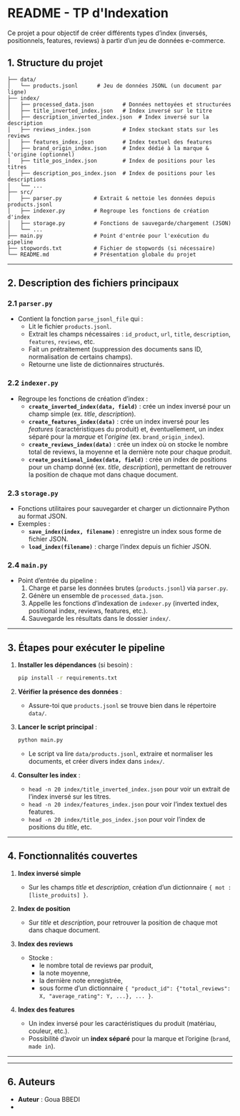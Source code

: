 
# **README - TP d'Indexation**

Ce projet a pour objectif de créer différents types d’index (inversés, positionnels, features, reviews) à partir d’un jeu de données e-commerce.

## **1. Structure du projet**

```
├── data/
│   └── products.jsonl      # Jeu de données JSONL (un document par ligne)
├── index/
│   ├── processed_data.json         # Données nettoyées et structurées
│   ├── title_inverted_index.json   # Index inversé sur le titre
│   ├── description_inverted_index.json  # Index inversé sur la description
│   ├── reviews_index.json          # Index stockant stats sur les reviews
│   ├── features_index.json         # Index textuel des features
│   ├── brand_origin_index.json     # Index dédié à la marque & l'origine (optionnel)
│   ├── title_pos_index.json        # Index de positions pour les titres
│   ├── description_pos_index.json  # Index de positions pour les descriptions
│   └── ...
├── src/
│   ├── parser.py          # Extrait & nettoie les données depuis products.jsonl
│   ├── indexer.py         # Regroupe les fonctions de création d'index
│   ├── storage.py         # Fonctions de sauvegarde/chargement (JSON)
│   └── ...
├── main.py                # Point d'entrée pour l'exécution du pipeline
├── stopwords.txt          # Fichier de stopwords (si nécessaire)
└── README.md              # Présentation globale du projet
```

---

## **2. Description des fichiers principaux**

### **2.1 `parser.py`**
- Contient la fonction `parse_jsonl_file` qui :
  - Lit le fichier `products.jsonl`.
  - Extrait les champs nécessaires : `id_product`, `url`, `title`, `description`, `features`, `reviews`, etc.
  - Fait un prétraitement (suppression des documents sans ID, normalisation de certains champs).
  - Retourne une liste de dictionnaires structurés.

### **2.2 `indexer.py`**
- Regroupe les fonctions de création d’index :
  - **`create_inverted_index(data, field)`** : crée un index inversé pour un champ simple (ex. *title*, *description*).
  - **`create_features_index(data)`** : crée un index inversé pour les *features* (caractéristiques du produit) et, éventuellement, un index séparé pour la *marque* et l’*origine* (ex. `brand_origin_index`).
  - **`create_reviews_index(data)`** : crée un index où on stocke le nombre total de reviews, la moyenne et la dernière note pour chaque produit.
  - **`create_positional_index(data, field)`** : crée un index de positions pour un champ donné (ex. *title*, *description*), permettant de retrouver la position de chaque mot dans chaque document.

### **2.3 `storage.py`**
- Fonctions utilitaires pour sauvegarder et charger un dictionnaire Python au format JSON.
- Exemples : 
  - **`save_index(index, filename)`** : enregistre un index sous forme de fichier JSON.
  - **`load_index(filename)`** : charge l’index depuis un fichier JSON.

### **2.4 `main.py`**
- Point d’entrée du pipeline :
  1. Charge et parse les données brutes (`products.jsonl`) via `parser.py`.
  2. Génère un ensemble de `processed_data.json`.
  3. Appelle les fonctions d’indexation de `indexer.py` (inverted index, positional index, reviews, features, etc.).
  4. Sauvegarde les résultats dans le dossier `index/`.

---

## **3. Étapes pour exécuter le pipeline**

1. **Installer les dépendances** (si besoin) :
   ```bash
   pip install -r requirements.txt
   ```

2. **Vérifier la présence des données** :
   - Assure-toi que `products.jsonl` se trouve bien dans le répertoire `data/`.

3. **Lancer le script principal** :
   ```bash
   python main.py
   ```
   - Le script va lire `data/products.jsonl`, extraire et normaliser les documents, et créer divers index dans `index/`.

4. **Consulter les index** :
   - `head -n 20 index/title_inverted_index.json` pour voir un extrait de l’index inversé sur les titres.
   - `head -n 20 index/features_index.json` pour voir l’index textuel des features.
   - `head -n 20 index/title_pos_index.json` pour voir l’index de positions du *title*, etc.

---

## **4. Fonctionnalités couvertes**

1. **Index inversé simple** 
   - Sur les champs *title* et *description*, création d’un dictionnaire `{ mot : [liste_produits] }`.

2. **Index de position**
   - Sur *title* et *description*, pour retrouver la position de chaque mot dans chaque document.

3. **Index des reviews**  
   - Stocke :
     - le nombre total de reviews par produit,
     - la note moyenne,
     - la dernière note enregistrée,
     - sous forme d’un dictionnaire `{ "product_id": {"total_reviews": X, "average_rating": Y, ...}, ... }`.

4. **Index des features**  
   - Un index inversé pour les caractéristiques du produit (matériau, couleur, etc.).
   - Possibilité d’avoir un **index séparé** pour la marque et l’origine (`brand`, `made in`).

---

---

## **6. Auteurs**

- **Auteur** : Goua BBEDI
-


